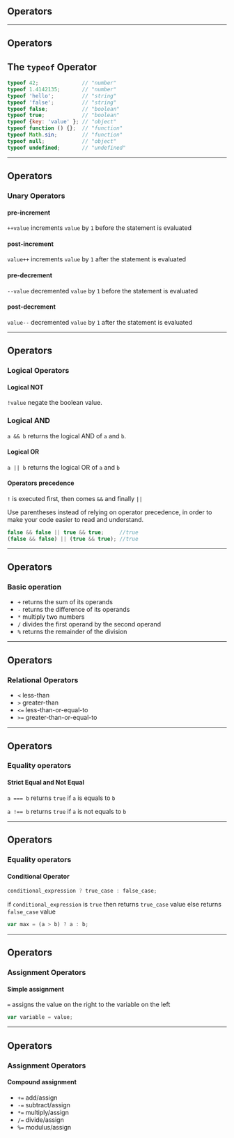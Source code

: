 ## Operators

- - -

## Operators

## The `typeof` Operator

```js
typeof 42;              // "number"
typeof 1.4142135;       // "number"
typeof 'hello';         // "string"
typeof 'false';         // "string"
typeof false;           // "boolean"
typeof true;            // "boolean"
typeof {key: 'value' }; // "object"
typeof function () {};  // "function"
typeof Math.sin;        // "function"
typeof null;            // "object"
typeof undefined;       // "undefined"
```

- - -

## Operators

### Unary Operators

#### pre-increment

`++value` increments `value` by `1` before the statement is evaluated

#### post-increment

`value++` increments `value` by `1` after the statement is evaluated

#### pre-decrement

`--value` decremented `value` by `1` before the statement is evaluated

#### post-decrement

`value--` decremented `value` by `1` after the statement is evaluated

- - -

## Operators

### Logical Operators

#### Logical NOT

`!value` negate the boolean value.

### Logical AND

`a && b` returns the logical AND of `a` and `b`.

#### Logical OR

`a || b` returns the logical OR of `a` and `b`

#### Operators precedence

`!` is executed first, then comes `&&` and finally `||`

Use parentheses instead of relying on operator precedence,
in order to make your code easier to read and understand.

```js
false && false || true && true;     //true
(false && false) || (true && true); //true
```

- - -

## Operators

### Basic operation


* `+` returns the sum of its operands
* `-` returns the difference of its operands
* `*` multiply two numbers
* `/` divides the first operand by the second operand
* `%` returns the remainder of the division

- - -

## Operators

### Relational Operators

* `<` less-than
* `>` greater-than
* `<=` less-than-or-equal-to
* `>=` greater-than-or-equal-to

- - -

## Operators

### Equality operators

#### Strict Equal and Not Equal

`a === b` returns `true` if `a` is equals to `b`

`a !== b` returns `true` if `a` is not equals to `b`

- - -

## Operators

### Equality operators

#### Conditional Operator

```js
conditional_expression ? true_case : false_case;
```

if `conditional_expression` is `true`
then returns `true_case` value
else returns `false_case` value

```js
var max = (a > b) ? a : b;
```

- - -

## Operators

### Assignment Operators

#### Simple assignment

`=` assigns the value on the right to the variable on the left

```js
var variable = value;
```

- - -

## Operators

### Assignment Operators

#### Compound assignment

* `+=` add/assign
* `-=` subtract/assign
* `*=` multiply/assign
* `/=` divide/assign
* `%=` modulus/assign

